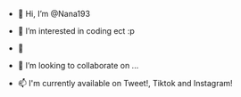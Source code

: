 - 👋 Hi, I’m @Nana193
- 👀 I’m interested in coding ect :p
- 🌱
  
- 💞️ I’m looking to collaborate on ...
- 📫 I'm currently available on Tweet!, Tiktok and Instagram!

<!---
Nana193/Nana193 is a ✨ special ✨ repository because its `README.md` (this file) appears on your GitHub profile.
You can click the Preview link to take a look at your changes.
--->

